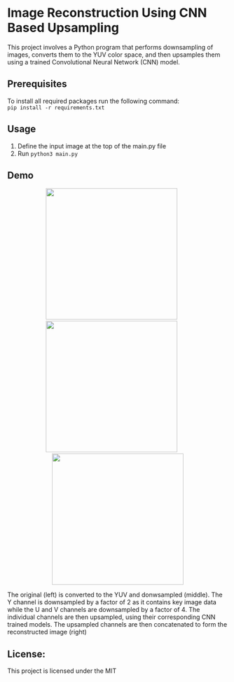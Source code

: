 # Image Reconstruction Using CNN Based Upsampling

This project involves a Python program that performs downsampling of images, converts them to the YUV color space, and then upsamples them using a trained Convolutional Neural Network (CNN) model.

## Prerequisites

To install all required packages run the following command: <br/>
```pip install -r requirements.txt``` 

## Usage

1. Define the input image at the top of the main.py file
2. Run ```python3 main.py```

## Demo

<p align="center">
  <img src="https://user-images.githubusercontent.com/59986120/230701888-9a6a535d-ade5-42ec-89c6-33525082dfac.jpg" height="300"/>
  &nbsp;&nbsp;&nbsp;&nbsp;&nbsp;&nbsp;
  <img src="https://user-images.githubusercontent.com/59986120/230702056-93043735-ccfe-4fb0-a274-e26ffb9f9092.png" height="300"/>
  &nbsp;&nbsp;&nbsp;&nbsp;&nbsp;&nbsp;
  <img src="https://user-images.githubusercontent.com/59986120/230702104-c70b3328-70a5-4d40-af01-41fe4d648f90.png" height="300"/>
</p>

The original (left) is converted to the YUV and donwsampled (middle). The Y channel is downsampled by a factor of 2 as it contains key image data while the U and V channels are downsampled by a factor of 4. The individual channels are then upsampled, using their corresponding CNN trained models. The upsampled channels are then concatenated to form the reconstructed image (right)

## License:
This project is licensed under the MIT
